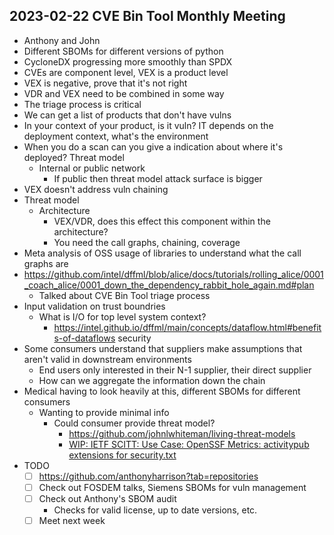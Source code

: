 ## 2023-02-22 CVE Bin Tool Monthly Meeting

- Anthony and John
- Different SBOMs for different versions of python
- CycloneDX progressing more smoothly than SPDX
- CVEs are component level, VEX is a product level
- VEX is negative, prove that it's not right
- VDR and VEX need to be combined in some way
- The triage process is critical
- We can get a list of products that don't have vulns
- In your context of your product, is it vuln? IT depends on the deployment context, what's the environment
- When you do a scan can you give a indication about where it's deployed? Threat model
  - Internal or public network
    - If public then threat model attack surface is bigger
- VEX doesn't address vuln chaining
- Threat model
  - Architecture
    - VEX/VDR, does this effect this component within the architecture?
    - You need the call graphs, chaining, coverage
- Meta analysis of OSS usage of libraries to understand what the call graphs are
- https://github.com/intel/dffml/blob/alice/docs/tutorials/rolling_alice/0001_coach_alice/0001_down_the_dependency_rabbit_hole_again.md#plan
  - Talked about CVE Bin Tool triage process
- Input validation on trust boundries
  - What is I/O for top level system context?
    - https://intel.github.io/dffml/main/concepts/dataflow.html#benefits-of-dataflows security
- Some consumers understand that suppliers make assumptions that aren't valid in downstream environments
  - End users only interested in their N-1 supplier, their direct supplier
  - How can we aggregate the information down the chain
- Medical having to look heavily at this, different SBOMs for different consumers
  - Wanting to provide minimal info
    - Could consumer provide threat model?
      - https://github.com/johnlwhiteman/living-threat-models
      - [WIP: IETF SCITT: Use Case: OpenSSF Metrics: activitypub extensions for security.txt](https://github.com/ietf-scitt/use-cases/blob/bcecb48ddebf8d08dd10b24b8061deb46491d0c5/openssf_metrics.md#activitypub-extensions-for-securitytxt)
- TODO
  - [ ] https://github.com/anthonyharrison?tab=repositories
  - [ ] Check out FOSDEM talks, Siemens SBOMs for vuln management
  - [ ] Check out Anthony's SBOM audit
    - Checks for valid license, up to date versions, etc.
  - [ ] Meet next week